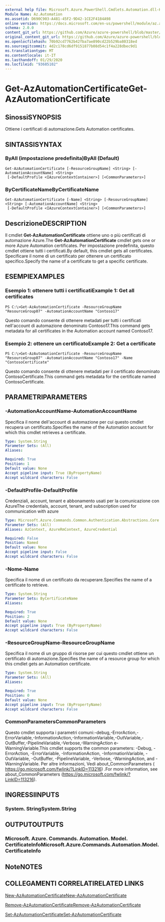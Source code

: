 ```yaml
---
external help file: Microsoft.Azure.PowerShell.Cmdlets.Automation.dll-Help.xml
Module Name: Az.Automation
ms.assetid: D690C903-A481-45F2-9D42-1CE2F4184A98
online version: https://docs.microsoft.com/en-us/powershell/module/az.automation/get-azautomationcertificate
schema: 2.0.0
content_git_url: https://github.com/Azure/azure-powershell/blob/master/src/Automation/Automation/help/Get-AzAutomationCertificate.md
original_content_git_url: https://github.com/Azure/azure-powershell/blob/master/src/Automation/Automation/help/Get-AzAutomationCertificate.md
ms.openlocfilehash: 70b92cd7762b42fba7ae890cd22b529ba80318ed
ms.sourcegitcommit: 4d2c178cd6df9151877b08d54c1f4a228dbec9d1
ms.translationtype: MT
ms.contentlocale: it-IT
ms.lasthandoff: 01/29/2020
ms.locfileid: "93685102"
---
```

# <span data-ttu-id="58afb-101">Get-AzAutomationCertificate</span><span class="sxs-lookup"><span data-stu-id="58afb-101">Get-AzAutomationCertificate</span></span>

## <span data-ttu-id="58afb-102">Sinossi</span><span class="sxs-lookup"><span data-stu-id="58afb-102">SYNOPSIS</span></span>
<span data-ttu-id="58afb-103">Ottiene i certificati di automazione.</span><span class="sxs-lookup"><span data-stu-id="58afb-103">Gets Automation certificates.</span></span>

## <span data-ttu-id="58afb-104">SINTASSI</span><span class="sxs-lookup"><span data-stu-id="58afb-104">SYNTAX</span></span>

### <span data-ttu-id="58afb-105">ByAll (impostazione predefinita)</span><span class="sxs-lookup"><span data-stu-id="58afb-105">ByAll (Default)</span></span>
```
Get-AzAutomationCertificate [-ResourceGroupName] <String> [-AutomationAccountName] <String>
 [-DefaultProfile <IAzureContextContainer>] [<CommonParameters>]
```

### <span data-ttu-id="58afb-106">ByCertificateName</span><span class="sxs-lookup"><span data-stu-id="58afb-106">ByCertificateName</span></span>
```
Get-AzAutomationCertificate [-Name] <String> [-ResourceGroupName] <String> [-AutomationAccountName] <String>
 [-DefaultProfile <IAzureContextContainer>] [<CommonParameters>]
```

## <span data-ttu-id="58afb-107">Descrizione</span><span class="sxs-lookup"><span data-stu-id="58afb-107">DESCRIPTION</span></span>
<span data-ttu-id="58afb-108">Il cmdlet **Get-AzAutomationCertificate** ottiene uno o più certificati di automazione Azure.</span><span class="sxs-lookup"><span data-stu-id="58afb-108">The **Get-AzAutomationCertificate** cmdlet gets one or more Azure Automation certificates.</span></span>
<span data-ttu-id="58afb-109">Per impostazione predefinita, questo cmdlet ottiene tutti i certificati.</span><span class="sxs-lookup"><span data-stu-id="58afb-109">By default, this cmdlet gets all certificates.</span></span>
<span data-ttu-id="58afb-110">Specificare il nome di un certificato per ottenere un certificato specifico.</span><span class="sxs-lookup"><span data-stu-id="58afb-110">Specify the name of a certificate to get a specific certificate.</span></span>

## <span data-ttu-id="58afb-111">ESEMPI</span><span class="sxs-lookup"><span data-stu-id="58afb-111">EXAMPLES</span></span>

### <span data-ttu-id="58afb-112">Esempio 1: ottenere tutti i certificati</span><span class="sxs-lookup"><span data-stu-id="58afb-112">Example 1: Get all certificates</span></span>
```
PS C:\>Get-AzAutomationCertificate -ResourceGroupName "ResourceGroup07" -AutomationAccountName "Contoso17"
```

<span data-ttu-id="58afb-113">Questo comando consente di ottenere metadati per tutti i certificati nell'account di automazione denominato Contoso17.</span><span class="sxs-lookup"><span data-stu-id="58afb-113">This command gets metadata for all certificates in the Automation account named Contoso17.</span></span>

### <span data-ttu-id="58afb-114">Esempio 2: ottenere un certificato</span><span class="sxs-lookup"><span data-stu-id="58afb-114">Example 2: Get a certificate</span></span>
```
PS C:\>Get-AzAutomationCertificate -ResourceGroupName "ResourceGroup07" -AutomationAccountName "Contoso17" -Name "ContosoCertificate"
```

<span data-ttu-id="58afb-115">Questo comando consente di ottenere metadati per il certificato denominato ContosoCertificate.</span><span class="sxs-lookup"><span data-stu-id="58afb-115">This command gets metadata for the certificate named ContosoCertificate.</span></span>

## <span data-ttu-id="58afb-116">PARAMETRI</span><span class="sxs-lookup"><span data-stu-id="58afb-116">PARAMETERS</span></span>

### <span data-ttu-id="58afb-117">-AutomationAccountName</span><span class="sxs-lookup"><span data-stu-id="58afb-117">-AutomationAccountName</span></span>
<span data-ttu-id="58afb-118">Specifica il nome dell'account di automazione per cui questo cmdlet recupera un certificato.</span><span class="sxs-lookup"><span data-stu-id="58afb-118">Specifies the name of the Automation account for which this cmdlet retrieves a certificate.</span></span>

```yaml
Type: System.String
Parameter Sets: (All)
Aliases:

Required: True
Position: 1
Default value: None
Accept pipeline input: True (ByPropertyName)
Accept wildcard characters: False
```

### <span data-ttu-id="58afb-119">-DefaultProfile</span><span class="sxs-lookup"><span data-stu-id="58afb-119">-DefaultProfile</span></span>
<span data-ttu-id="58afb-120">Credenziali, account, tenant e abbonamento usati per la comunicazione con Azure</span><span class="sxs-lookup"><span data-stu-id="58afb-120">The credentials, account, tenant, and subscription used for communication with azure</span></span>

```yaml
Type: Microsoft.Azure.Commands.Common.Authentication.Abstractions.Core.IAzureContextContainer
Parameter Sets: (All)
Aliases: AzContext, AzureRmContext, AzureCredential

Required: False
Position: Named
Default value: None
Accept pipeline input: False
Accept wildcard characters: False
```

### <span data-ttu-id="58afb-121">-Nome</span><span class="sxs-lookup"><span data-stu-id="58afb-121">-Name</span></span>
<span data-ttu-id="58afb-122">Specifica il nome di un certificato da recuperare.</span><span class="sxs-lookup"><span data-stu-id="58afb-122">Specifies the name of a certificate to retrieve.</span></span>

```yaml
Type: System.String
Parameter Sets: ByCertificateName
Aliases:

Required: True
Position: 2
Default value: None
Accept pipeline input: True (ByPropertyName)
Accept wildcard characters: False
```

### <span data-ttu-id="58afb-123">-ResourceGroupName</span><span class="sxs-lookup"><span data-stu-id="58afb-123">-ResourceGroupName</span></span>
<span data-ttu-id="58afb-124">Specifica il nome di un gruppo di risorse per cui questo cmdlet ottiene un certificato di automazione.</span><span class="sxs-lookup"><span data-stu-id="58afb-124">Specifies the name of a resource group for which this cmdlet gets an Automation certificate.</span></span>

```yaml
Type: System.String
Parameter Sets: (All)
Aliases:

Required: True
Position: 0
Default value: None
Accept pipeline input: True (ByPropertyName)
Accept wildcard characters: False
```

### <span data-ttu-id="58afb-125">CommonParameters</span><span class="sxs-lookup"><span data-stu-id="58afb-125">CommonParameters</span></span>
<span data-ttu-id="58afb-126">Questo cmdlet supporta i parametri comuni:-debug,-ErrorAction,-ErrorVariable,-InformationAction,-InformationVariable,-OutVariable,-OutBuffer,-PipelineVariable,-Verbose,-WarningAction e-WarningVariable.</span><span class="sxs-lookup"><span data-stu-id="58afb-126">This cmdlet supports the common parameters: -Debug, -ErrorAction, -ErrorVariable, -InformationAction, -InformationVariable, -OutVariable, -OutBuffer, -PipelineVariable, -Verbose, -WarningAction, and -WarningVariable.</span></span> <span data-ttu-id="58afb-127">Per altre informazioni, Vedi about_CommonParameters ( https://go.microsoft.com/fwlink/?LinkID=113216) .</span><span class="sxs-lookup"><span data-stu-id="58afb-127">For more information, see about_CommonParameters (https://go.microsoft.com/fwlink/?LinkID=113216).</span></span>

## <span data-ttu-id="58afb-128">INGRESSI</span><span class="sxs-lookup"><span data-stu-id="58afb-128">INPUTS</span></span>

### <span data-ttu-id="58afb-129">System. String</span><span class="sxs-lookup"><span data-stu-id="58afb-129">System.String</span></span>

## <span data-ttu-id="58afb-130">OUTPUT</span><span class="sxs-lookup"><span data-stu-id="58afb-130">OUTPUTS</span></span>

### <span data-ttu-id="58afb-131">Microsoft. Azure. Commands. Automation. Model. CertificateInfo</span><span class="sxs-lookup"><span data-stu-id="58afb-131">Microsoft.Azure.Commands.Automation.Model.CertificateInfo</span></span>

## <span data-ttu-id="58afb-132">Note</span><span class="sxs-lookup"><span data-stu-id="58afb-132">NOTES</span></span>

## <span data-ttu-id="58afb-133">COLLEGAMENTI CORRELATI</span><span class="sxs-lookup"><span data-stu-id="58afb-133">RELATED LINKS</span></span>

[<span data-ttu-id="58afb-134">New-AzAutomationCertificate</span><span class="sxs-lookup"><span data-stu-id="58afb-134">New-AzAutomationCertificate</span></span>](./New-AzAutomationCertificate.md)

[<span data-ttu-id="58afb-135">Remove-AzAutomationCertificate</span><span class="sxs-lookup"><span data-stu-id="58afb-135">Remove-AzAutomationCertificate</span></span>](./Remove-AzAutomationCertificate.md)

[<span data-ttu-id="58afb-136">Set-AzAutomationCertificate</span><span class="sxs-lookup"><span data-stu-id="58afb-136">Set-AzAutomationCertificate</span></span>](./Set-AzAutomationCertificate.md)



